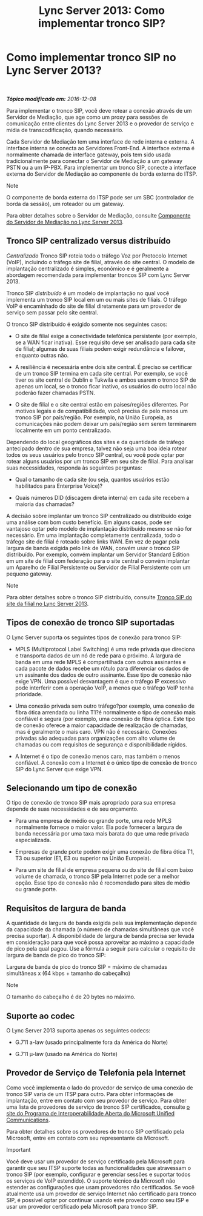 ﻿---
title: 'Lync Server 2013: Como implementar tronco SIP?'
TOCTitle: Como implementar tronco SIP?
ms:assetid: 273a22b1-8a4c-4187-acf8-c57d5c6598ce
ms:mtpsurl: https://technet.microsoft.com/pt-br/library/Gg425743(v=OCS.15)
ms:contentKeyID: 49306178
ms.date: 12/10/2016
mtps_version: v=OCS.15
ms.translationtype: HT
---

# Como implementar tronco SIP no Lync Server 2013?

 

_**Tópico modificado em:** 2016-12-08_

Para implementar o tronco SIP, você deve rotear a conexão através de um Servidor de Mediação, que age como um proxy para sessões de comunicação entre clientes do Lync Server 2013 e o provedor de serviço e mídia de transcodificação, quando necessário.

Cada Servidor de Mediação tem uma interface de rede interna e externa. A interface interna se conecta ao Servidores Front-End. A interface externa é normalmente chamada de interface gateway, pois tem sido usada tradicionalmente para conectar o Servidor de Mediação a um gateway PSTN ou a um IP-PBX. Para implementar um tronco SIP, conecte a interface externa do Servidor de Mediação ao componente de borda externa do ITSP.

> [!note]  
> O componente de borda externa do ITSP pode ser um SBC (controlador de borda da sessão), um roteador ou um gateway.

Para obter detalhes sobre o Servidor de Mediação, consulte [Componente do Servidor de Mediação no Lync Server 2013](lync-server-2013-mediation-server-component.md).

## Tronco SIP centralizado versus distribuído

*Centralizado* Tronco SIP roteia todo o tráfego Voz por Protocolo Internet (VoIP), incluindo o tráfego site de filial, através do site central. O modelo de implantação centralizado é simples, econômico e é geralmente a abordagem recomendada para implementar troncos SIP com Lync Server 2013.

Tronco SIP *distribuído* é um modelo de implantação no qual você implementa um tronco SIP local em um ou mais sites de filiais. O tráfego VoIP é encaminhado do site de filial diretamente para um provedor de serviço sem passar pelo site central.

O tronco SIP distribuído é exigido somente nos seguintes casos:

  - O site de filial exige a conectividade telefônica persistente (por exemplo, se a WAN ficar inativa). Esse requisito deve ser analisado para cada site de filial; algumas de suas filiais podem exigir redundância e failover, enquanto outras não.

  - A resiliência é necessária entre dois site central. É preciso se certificar de um tronco SIP termina em cada site central. Por exemplo, se você tiver os site central de Dublin e Tukwila e ambos usarem o tronco SIP de apenas um local, se o tronco ficar inativo, os usuários do outro local não poderão fazer chamadas PSTN.

  - O site de filial e o site central estão em países/regiões diferentes. Por motivos legais e de compatibilidade, você precisa de pelo menos um tronco SIP por país/região. Por exemplo, na União Europeia, as comunicações não podem deixar um país/região sem serem terminarem localmente em um ponto centralizado.

Dependendo do local geográficos dos sites e da quantidade de tráfego antecipado dentro de sua empresa, talvez não seja uma boa ideia rotear todos os seus usuários pelo tronco SIP central, ou você pode optar por rotear alguns usuários por um tronco SIP em seu site de filial. Para analisar suas necessidades, responda às seguintes perguntas:

  - Qual o tamanho de cada site (ou seja, quantos usuários estão habilitados para Enterprise Voice)?

  - Quais números DID (discagem direta interna) em cada site recebem a maioria das chamadas?

A decisão sobre implantar um tronco SIP centralizado ou distribuído exige uma análise com bom custo benefício. Em alguns casos, pode ser vantajoso optar pelo modelo de implantação distribuído mesmo se não for necessário. Em uma implantação completamente centralizada, todo o tráfego site de filial é roteado sobre links WAN. Em vez de pagar pela largura de banda exigida pelo link de WAN, convém usar o tronco SIP distribuído. Por exemplo, convém implantar um Servidor Standard Edition em um site de filial com federação para o site central o convém implantar um Aparelho de Filial Persistente ou Servidor de Filial Persistente com um pequeno gateway.

> [!note]  
> Para obter detalhes sobre o tronco SIP distribuído, consulte <a href="lync-server-2013-branch-site-sip-trunking.md">Tronco SIP do site da filial no Lync Server 2013</a>.

## Tipos de conexão de tronco SIP suportadas

O Lync Server suporta os seguintes tipos de conexão para tronco SIP:

  - MPLS (Multiprotocol Label Switching) é uma rede privada que direciona e transporta dados de um nó de rede para o próximo. A largura de banda em uma rede MPLS é compartilhada com outros assinantes e cada pacote de dados recebe um rótulo para diferenciar os dados de um assinante dos dados de outro assinante. Esse tipo de conexão não exige VPN. Uma possível desvantagem é que o tráfego IP excessivo pode interferir com a operação VoIP, a menos que o tráfego VoIP tenha prioridade.

  - Uma conexão privada sem outro tráfego?por exemplo, uma conexão de fibra ótica arrendada ou linha T1?é normalmente o tipo de conexão mais confiável e segura (por exemplo, uma conexão de fibra óptica. Este tipo de conexão oferece a maior capacidade de realização de chamadas, mas é geralmente o mais caro. VPN não é necessário. Conexões privadas são adequadas para organizações com alto volume de chamadas ou com requisitos de segurança e disponibilidade rígidos.

  - A Internet é o tipo de conexão menos caro, mas também o menos confiável. A conexão com a Internet é o único tipo de conexão de tronco SIP do Lync Server que exige VPN.

## Selecionando um tipo de conexão

O tipo de conexão de tronco SIP mais apropriado para sua empresa depende de suas necessidades e de seu orçamento.

  - Para uma empresa de médio ou grande porte, uma rede MPLS normalmente fornece o maior valor. Ela pode fornecer a largura de banda necessária por uma taxa mais barata do que uma rede privada especializada.

  - Empresas de grande porte podem exigir uma conexão de fibra ótica T1, T3 ou superior (E1, E3 ou superior na União Europeia).

  - Para um site de filial de empresa pequena ou do site de filial com baixo volume de chamada, o tronco SIP pela Internet pode ser a melhor opção. Esse tipo de conexão não é recomendado para sites de médio ou grande porte.

## Requisitos de largura de banda

A quantidade de largura de banda exigida pela sua implementação depende da capacidade da chamada (o número de chamadas simultâneas que você precisa suportar). A disponibilidade de largura de banda precisa ser levada em consideração para que você possa aproveitar ao máximo a capacidade de pico pela qual pagou. Use a fórmula a seguir para calcular o requisito de largura de banda de pico do tronco SIP:

Largura de banda de pico do tronco SIP = máximo de chamadas simultâneas x (64 kbps + tamanho do cabeçalho)

> [!note]  
> O tamanho do cabeçalho é de 20 bytes no máximo.

## Suporte ao codec

O Lync Server 2013 suporta apenas os seguintes codecs:

  - G.711 a-law (usado principalmente fora da América do Norte)

  - G.711 µ-law (usado na América do Norte)

## Provedor de Serviço de Telefonia pela Internet

Como você implementa o lado do provedor de serviço de uma conexão de tronco SIP varia de um ITSP para outro. Para obter informações de implantação, entre em contato com seu provedor de serviço. Para obter uma lista de provedores de serviço de tronco SIP certificados, consulte [o site do Programa de Interoperabilidade Aberta do Microsoft Unified Communications](http://go.microsoft.com/fwlink/?linkid=287029).

Para obter detalhes sobre os provedores de tronco SIP certificado pela Microsoft, entre em contato com seu representante da Microsoft.

> [!important]  
> Você deve usar um provedor de serviço certificado pela Microsoft para garantir que seu ITSP suporte todas as funcionalidades que atravessam o tronco SIP (por exemplo, configurar e gerenciar sessões e suportar todos os serviços de VoIP estendido). O suporte técnico da Microsoft não estender as configurações que usam provedores não certificados. Se você atualmente usa um provedor de serviço Internet não certificado para tronco SIP, é possível optar por continuar usando este provedor como seu ISP e usar um provedor certificado pela Microsoft para tronco SIP.
